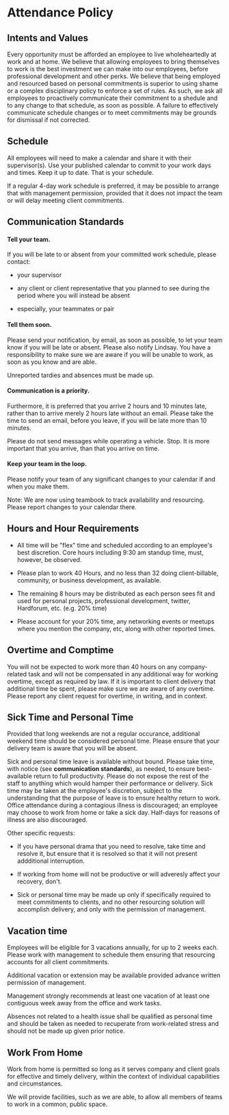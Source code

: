 # Attendance Policy

## Intents and Values

Every opportunity must be afforded an employee to live wholeheartedly at work
and at home.  We believe that allowing employees to bring themselves to work is
the best investment we can make into our employees, before professional
development and other perks.  We believe that being employed and resourced
based on personal commitments is superior to using shame or a complex
disciplinary policy to enforce a set of rules.  As such, we ask all employees
to proactively communicate their commitment to a shedule and to any change to
that schedule, as soon as possible.  A failure to effectively communicate
schedule changes or to meet commitments may be grounds for dismissal if not
corrected.

## Schedule

All employees will need to make a calendar and share it with their
supervisor(s).  Use your published calendar to commit to your work days and
times.  Keep it up to date.  That is your schedule.

If a regular 4-day work schedule is preferred, it may be possible to arrange that
with management permission, provided that it does not impact the team or will delay
meeting client commitments.

## Communication Standards

#### Tell your team.

If you will be late to or absent from your committed work schedule, please
contact:

* your supervisor

* any client or client representative that you planned to see during the period
  where you will instead be absent

* especially, your teammates or pair

#### Tell them soon.

Please send your notification, by email, as soon as possible, to let your team know if you
will be late or absent. Please also notify Lindsay.  You have a responsibility to
make sure we are aware if you will be unable to work, as soon as you know and are able.

Unreported tardies and absences must be made up.

#### Communication is a priority.

Furthermore, it is preferred that you arrive 2 hours and 10 minutes late,
rather than to arrive merely 2 hours late without an email.  Please take the
time to send an email, before you leave, if you will be late more than 10 minutes.

Please do not send messages while operating a vehicle. Stop. It is more important
that you arrive, than that you arrive on time.

#### Keep your team in the loop.

Please notify your team of any significant changes to your calendar if and when
you make them.

Note: We are now using teambook to track availability and resourcing.  Please
report changes to your calendar there.

## Hours and Hour Requirements

* All time will be "flex" time and scheduled according to an employee's best
  discretion. Core hours including 9:30 am standup time, must, however, be
  observed.

* Please plan to work 40 Hours, and no less than 32 doing client-billable,
  community, or business development, as available.

* The remaining 8 hours may be distributed as each person sees fit and used for
  personal projects, professional development, twitter, Hardforum, etc. (e.g. 20% time)

* Please account for your 20% time, any networking events or meetups where you
  mention the company, etc, along with other reported times.

## Overtime and Comptime

You will not be expected to work more than 40 hours on any company-related task
and will not be compensated in any additional way for working overtime, except
as required by law.  If it is important to client delivery that additional time
be spent, please make sure we are aware of any overtime.  Please report any
client request for overtime, in writing, and in context.

## Sick Time and Personal Time

Provided that long weekends are not a regular occurance, additional weekend time
should be considered personal time. Please ensure that your delivery team is aware
that you will be absent.

Sick and personal time leave is available without bound.  Please take time, with
notice (see **communication standards**), as needed, to ensure best-available return
to full productivity.  Please do not expose the rest of the staff to anything which
would hamper their performance or delivery.  Sick time may be taken at the employee's
discretion, subject to the understanding that the purpose of leave is to ensure healthy
return to work. Office attendance during a contagious illness is discouraged; an
employee may choose to work from home or take a sick day. Half-days for reasons of
illness are also discouraged.

Other specific requests:
- If you have personal drama that you need to resolve, take time and resolve it, but
  ensure that it is resolved so that it will not present addditional interruption.

- If working from home will not be productive or will adveresly affect
  your recovery, don't.

- Sick or personal time may be made up only if specifically required to meet
  commitments to clients, and no other resourcing solution will accomplish
  delivery, and only with the permission of management.

## Vacation time

Employees will be eligible for 3 vacations annually, for up to 2 weeks each.
Please work with management to schedule them ensuring that resourcing accounts
for all client commitments.

Additional vacation or extension may be available provided advance written
permission of management.

Management strongly recommends at least one vacation of at least one contiguous
week away from the office and work tasks.

Absences not related to a health issue shall be qualified as personal time and
should be taken as needed to recuperate from work-related stress and should not
be made up given prior notice.

## Work From Home

Work from home is permitted so long as it serves company and client goals for
effective and timely delivery, within the context of individual capabilities
and circumstances.

We will provide facilities, such as we are able, to allow all members of teams
to work in a common, public space.

